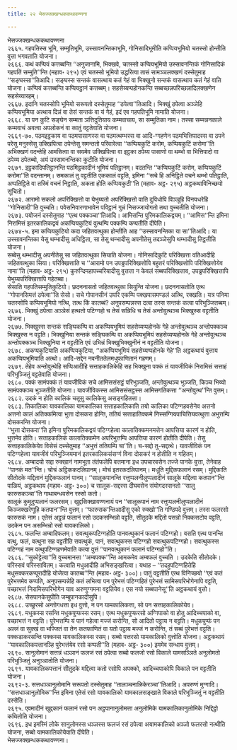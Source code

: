 ```yaml
---
title: २२ भेसज्जक्खन्धककथावण्णना

---
```

भेसज्जक्खन्धककथावण्णना  
२६६५. गहपतिस्स भूमि, सम्मुतिभूमि, उस्सावनन्तिकाभूमि, गोनिसादिभूमीति कप्पियभूमियो चतस्सो होन्तीति वुत्ता भगवताति योजना।  
२६६६. कथं कप्पियं कत्तब्बन्ति ‘‘अनुजानामि, भिक्खवे, चतस्सो कप्पियभूमियो उस्सावनन्तिकं गोनिसादिकं गहपतिं सम्मुति’’न्ति (महाव॰ २९५) एवं चतस्सो भूमियो उद्धरित्वा तासं सामञ्ञलक्खणं दस्सेतुमाह ‘‘सङ्घस्सा’’तिआदि। सङ्घस्स सन्तकं वासत्थाय कतं गेहं वा भिक्खुनो सन्तकं वासत्थाय कतं गेहं वाति योजना। कप्पियं कत्तब्बन्ति कप्पियट्ठानं कत्तब्बम्। सहसेय्यप्पहोनकन्ति सब्बच्छन्नपरिच्छन्नादिलक्खणेन सहसेय्यारहम्।  
२६६७. इदानि चतस्सोपि भूमियो सरूपतो दस्सेतुमाह ‘‘ठपेत्वा’’तिआदि। भिक्खुं ठपेत्वा अञ्ञेहि कप्पियभूमिया अत्थाय दिन्नं वा तेसं सन्तकं वा यं गेहं, इदं एव गहपतिभूमि नामाति योजना।  
२६६८. या पन कुटि सङ्घेन सम्मता ञत्तिदुतियाय कम्मवाचाय, सा सम्मुतिका नाम। तस्सा सम्मन्ननकाले कम्मवाचं अवत्वा अपलोकनं वा कातुं वट्टतेवाति योजना।  
२६६९-७०. पठमइट्ठकाय वा पठमपासाणस्स वा पठमत्थम्भस्स वा आदि-ग्गहणेन पठमभित्तिपादस्स वा ठपने परेसु मनुस्सेसु उक्खिपित्वा ठपेन्तेसु समन्ततो परिवारेत्वा ‘‘कप्पियकुटिं करोम, कप्पियकुटिं करोमा’’ति अभिक्खणं वदन्तेहि आमसित्वा वा सयमेव उक्खिपित्वा वा इट्ठका ठपेय्य पासाणो वा थम्भो वा भित्तिपादो वा ठपेय्य ठपेतब्बो, अयं उस्सावनन्तिका कुटीति योजना।  
२६७१. इट्ठकादिपतिट्ठानन्ति पठमिट्ठकादीनं भूमियं पतिट्ठानम्। वदतन्ति ‘‘कप्पियकुटिं करोम, कप्पियकुटिं करोमा’’ति वदन्तानम्। समकालं तु वट्टतीति एककालं वट्टति, इमिना ‘‘सचे हि अनिट्ठिते वचने थम्भो पतिट्ठाति, अप्पतिट्ठिते वा तस्मिं वचनं निट्ठाति, अकता होति कप्पियकुटी’’ति (महाव॰ अट्ठ॰ २९५) अट्ठकथाविनिच्छयो सूचितो।  
२६७२. आरामो सकलो अपरिक्खित्तो वा येभुय्यतो अपरिक्खित्तो वाति दुविधोपि विञ्ञूहि विनयधरेहि ‘‘गोनिसादी’’ति वुच्चति। पवेसनिवारणाभावेन पविट्ठानं गुन्नं निसज्जायोगतो तथा वुच्चतीति योजना।  
२६७३. पयोजनं दस्सेतुमाह ‘‘एत्थ पक्कञ्चा’’तिआदि। आमिसन्ति पुरिमकालिकद्वयम्। ‘‘आमिस’’न्ति इमिना निरामिसं इतरकालिकद्वयं अकप्पियकुटियं वुत्थम्पि पक्कम्पि कप्पतीति दीपेति।  
२६७४-५. इमा कप्पियकुटियो कदा जहितवत्थुका होन्तीति आह ‘‘उस्सावनन्तिका या सा’’तिआदि। या उस्सावनन्तिका येसु थम्भादीसु अधिट्ठिता, सा तेसु थम्भादीसु अपनीतेसु तदञ्ञेसुपि थम्भादीसु तिट्ठतीति योजना।  
सब्बेसु थम्भादीसु अपनीतेसु सा जहितवत्थुका सियाति योजना। गोनिसादिकुटि परिक्खित्ता वतिआदीहि जहितवत्थुका सिया। परिक्खित्ताति च ‘‘आरामो पन उपड्ढपरिक्खित्तोपि बहुतरं परिक्खित्तोपि परिक्खित्तोयेव नामा’’ति (महाव॰ अट्ठ॰ २९५) कुरुन्दिमहापच्चरियादीसु वुत्तत्ता न केवलं सब्बपरिक्खित्ताव, उपड्ढपरिक्खित्तापि येभुय्यपरिक्खित्तापि गहेतब्बा।  
सेसाति गहपतिसम्मुतिकुटियो। छदननासतो जहितवत्थुका सियुन्ति योजना। छदननासतोति एत्थ ‘‘गोपानसिमत्तं ठपेत्वा’’ति सेसो। सचे गोपानसीनं उपरि एकम्पि पक्खपासमण्डलं अत्थि, रक्खति। यत्र पनिमा चतस्सोपि कप्पियभूमियो नत्थि, तत्थ किं कातब्बं? अनुपसम्पन्नस्स दत्वा तस्स सन्तकं कत्वा परिभुञ्जितब्बम्।  
२६७६. भिक्खुं ठपेत्वा अञ्ञेसं हत्थतो पटिग्गहो च तेसं सन्निधि च तेसं अन्तोवुत्थञ्च भिक्खुस्स वट्टतीति योजना।  
२६७७. भिक्खुस्स सन्तकं सङ्घिकम्पि वा अकप्पियभूमियं सहसेय्यप्पहोनके गेहे अन्तोवुत्थञ्च अन्तोपक्कञ्च भिक्खुस्स न वट्टति। भिक्खुनिया सन्तकं सङ्घिकम्पि वा अकप्पियभूमियं सहसेय्यप्पहोनके गेहे अन्तोवुत्थञ्च अन्तोपक्कञ्च भिक्खुनिया न वट्टतीति एवं उभिन्नं भिक्खुभिक्खुनीनं न वट्टतीति योजना।  
२६७८. अकप्पकुटियाति अकप्पियकुटिया, ‘‘अकप्पियभूमियं सहसेय्यप्पहोनके गेहे’’ति अट्ठकथायं वुत्ताय अकप्पियभूमियाति अत्थो। आदि-सद्देन नवनीततेलमधुफाणितानं गहणम्।  
२६७९. तेहेव अन्तोवुत्थेहि सप्पिआदीहि सत्ताहकालिकेहि सह भिक्खुना पक्कं तं यावजीविकं निरामिसं सत्ताहं परिभुञ्जितुं वट्टतेवाति योजना।  
२६८०. पक्कं सामंपक्कं तं यावजीविकं सचे आमिससंसट्ठं परिभुञ्जति, अन्तोवुत्थञ्च भुञ्जति, किञ्च भिय्यो सामंपक्कञ्च भुञ्जतीति योजना। यावजीविकस्स आमिससंसट्ठस्स आमिसगतिकत्ता ‘‘अन्तोवुत्थ’’न्ति वुत्तम्।  
२६८२. उदकं न होति कालिकं चतूसु कालिकेसु असङ्गहितत्ता।  
२६८३. तिकालिका यावकालिका यामकालिका सत्ताहकालिकाति तयो कालिका पटिग्गहवसेनेव अत्तनो अत्तनो कालं अतिक्कमित्वा भुत्ता दोसकरा होन्ति, ततियं सत्ताहातिक्कमे निस्सग्गियपाचित्तियवत्थुत्ता अभुत्तम्पि दोसकरन्ति योजना।  
‘‘भुत्ता दोसकरा’’ति इमिना पुरिमकालिकद्वयं पटिग्गहेत्वा कालातिक्कमनमत्तेन आपत्तिया कारणं न होति, भुत्तमेव होति। सत्ताहकालिकं कालातिक्कमेन अपरिभुत्तम्पि आपत्तिया कारणं होतीति दीपेति। तेसु सत्ताहकालिकेयेव विसेसं दस्सेतुमाह ‘‘अभुत्तं ततियम्पि चा’’ति। च-सद्दो तु-सद्दत्थे। यावजीविकं पन पटिग्गहेत्वा यावजीवं परिभुञ्जियमानं इतरकालिकसंसग्गं विना दोसकरं न होतीति न गहितम्।  
२६८४. अम्बादयो सद्दा रुक्खानं नामभूता तंतंफलेपि वत्तमाना इध उपचारवसेन तज्जे पानके वुत्ता, तेनेवाह ‘‘पानकं मत’’न्ति। चोचं अट्ठिककदलिपानम्। मोचं इतरकदलिपानम्। मधूति मुद्दिकफलानं रसम्। मुद्दिकाति सीतोदके मद्दितानं मुद्दिकफलानं पानम्। ‘‘सालूकपानन्ति रत्तुप्पलनीलुप्पलादीनं सालूके मद्दित्वा कतपान’’न्ति पाळियं, अट्ठकथाय (महाव॰ अट्ठ॰ ३००) च सालूक-सद्दस्स दीघवसेन संयोगदस्सनतो ‘‘सालु फारुसकञ्चा’’ति गाथाबन्धवसेन रस्सो कतो।  
सालूकं कुमुदुप्पलानं फलरसम्। खुद्दसिक्खावण्णनायं पन ‘‘सालूकपानं नाम रत्तुप्पलनीलुप्पलादीनं किञ्जक्खरेणूहि कतपान’’न्ति वुत्तम्। ‘‘फारुसक’न्तिआदीसु एको रुक्खो’’ति गण्ठिपदे वुत्तम्। तस्स फलरसो फारुसकं नाम। एतेसं अट्ठन्नं फलानं रसो उदकसम्भिन्नो वट्टति, सीतुदके मद्दितो पसन्नो निक्कसटोव वट्टति, उदकेन पन असम्भिन्नो रसो यावकालिको।  
२६८५. फलन्ति अम्बादिफलम्। सवत्थुकपटिग्गहोति पानवत्थुकानं फलानं पटिग्गहो। वसति एत्थ पानन्ति वत्थु, फलं, वत्थुना सह वट्टतीति सवत्थुकं, पानं, सवत्थुकस्स पटिग्गहो सवत्थुकपटिग्गहो। सवत्थुकस्स पटिग्गहं नाम वत्थुपटिग्गहणमेवाति कत्वा वुत्तं ‘‘पानवत्थुकानं फलानं पटिग्गहो’’ति।  
२६८६. ‘‘सुकोट्टेत्वा’’ति वुच्चमानत्ता ‘‘अम्बपक्क’’न्ति आमकमेव अम्बफलं वुच्चति । उदकेति सीतोदके। परिस्सवं परिस्सावितम्। कत्वाति मधुआदीहि अभिसङ्खरित्वा। यथाह – ‘‘तदहुपटिग्गहितेहि मधुसक्करकप्पूरादीहि योजेत्वा कातब्ब’’न्ति (महाव॰ अट्ठ॰ ३००)। पातुं वट्टतीति एत्थ विनिच्छयो ‘‘एवं कतं पुरेभत्तमेव कप्पति, अनुपसम्पन्नेहि कतं लभित्वा पन पुरेभत्तं पटिग्गहितं पुरेभत्तं सामिसपरिभोगेनापि वट्टति, पच्छाभत्तं निरामिसपरिभोगेन याव अरुणुग्गमना वट्टतियेव। एस नयो सब्बपानेसू’’ति अट्ठकथायं वुत्तो।  
२६८७. सेसपानकेसुपीति जम्बुपानकादीसुपि।  
२६८८. उच्छुरसो अन्तोगधत्ता इध वुत्तो, न पन यामकालिकत्ता, सो पन सत्ताहकालिकोयेव।  
२६८९. मधुकस्स रसन्ति मधुकपुप्फस्स रसम्। एत्थ मधुकपुप्फरसो अग्गिपाको वा होतु आदिच्चपाको वा, पच्छाभत्तं न वट्टति। पुरेभत्तम्पि यं पानं गहेत्वा मज्जं करोन्ति, सो आदितो पट्ठाय न वट्टति। मधुकपुप्फं पन अल्लं वा सुक्खं वा भज्जितं वा तेन कतफाणितं वा यतो पट्ठाय मज्जं न करोन्ति, तं सब्बं पुरेभत्तं वट्टति।  
पक्कडाकरसन्ति पक्कस्स यावकालिकस्स रसम्। सब्बो पत्तरसो यामकालिको वुत्तोति योजना। अट्ठकथायं ‘‘यावकालिकपत्तानञ्हि पुरेभत्तंयेव रसो कप्पती’’ति (महाव॰ अट्ठ॰ ३००) इममेव सन्धाय वुत्तम्।  
२६९०. सानुलोमानं सत्तन्नं धञ्ञानं फलजं रसं ठपेत्वा सब्बो फलजो रसो विकाले यामसञ्ञिते अनुलोमतो परिभुञ्जितुं अनुञ्ञातोति योजना।  
२६९१. यावकालिकपत्तानं सीतुदके मद्दित्वा कतो रसोपि अपक्को, आदिच्चपाकोपि विकाले पन वट्टतीति योजना।  
२६९२-३. सत्तधञ्ञानुलोमानि सरूपतो दस्सेतुमाह ‘‘तालञ्चनाळिकेरञ्चा’’तिआदि। अपरण्णं मुग्गादि। ‘‘सत्तधञ्ञानुलोमिक’’न्ति इमिना एतेसं रसो यावकालिको यामकालसङ्खाते विकाले परिभुञ्जितुं न वट्टतीति दस्सेति।  
२६९५. एवमादीनं खुद्दकानं फलानं रसो पन अट्ठपानानुलोमत्ता अनुलोमिके यामकालिकानुलोमिके निद्दिट्ठो कथितोति योजना।  
२६९६. इध इमस्मिं लोके सानुलोमस्स धञ्ञस्स फलजं रसं ठपेत्वा अयामकालिको अञ्ञो फलरसो नत्थीति योजना, सब्बो यामकालिकोयेवाति दीपेति।  
भेसज्जक्खन्धककथावण्णना।  